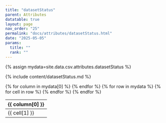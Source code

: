 ```yaml
---
title: "datasetStatus"
parent: Attributes
datatable: true
layout: page
nav_order: "25"
permalink: "docs/attributes/datasetStatus.html"
date: "2025-05-05"
params:
  title: ""
  rank: ""
---
```

{% assign mydata=site.data.csv.attributes.datasetStatus %} 

{% include content/datasetStatus.md %}

<table id="myTable" class="display" style="width:100%">
    <thead>
    {% for column in mydata[0] %}
        <th>{{ column[0] }}</th>
    {% endfor %}
    </thead>
    <tbody>
    {% for row in mydata %}
        <tr>
        {% for cell in row %}
            <td>{{ cell[1] }}</td>
        {% endfor %}
        </tr>
    {% endfor %}
    </tbody>
</table>
<script type="text/javascript">
  $(document).ready(function () {
    $('#myTable').DataTable({
      responsive: true,
      deferRender: false,
      paging: false,
      order: [],
    });
  });
</script>
